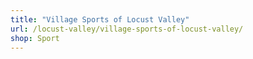 ```yaml
---
title: "Village Sports of Locust Valley"
url: /locust-valley/village-sports-of-locust-valley/
shop: Sport
---
```

